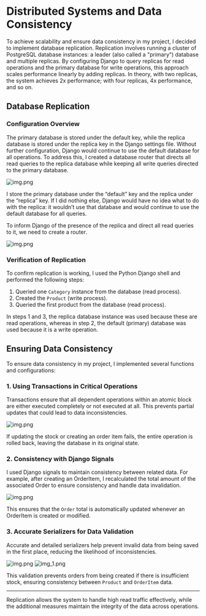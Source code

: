 # Distributed Systems and Data Consistency

To achieve scalability and ensure data consistency in my project, I decided to implement database replication. Replication involves running a cluster of PostgreSQL database instances: a leader (also called a "primary") database and multiple replicas. By configuring Django to query replicas for read operations and the primary database for write operations, this approach scales performance linearly by adding replicas. In theory, with two replicas, the system achieves 2x performance; with four replicas, 4x performance, and so on.

## Database Replication

### Configuration Overview

The primary database is stored under the default key, while the replica database is stored under the replica key in the Django settings file. Without further configuration, Django would continue to use the default database for all operations. To address this, I created a database router that directs all read queries to the replica database while keeping all write queries directed to the primary database.

![img.png](database_replication_settings.png)

I store the primary database under the “default” key and the replica under the “replica” key. If I did nothing else, Django would have no idea what to do with the replica: it wouldn’t use that database and would continue to use the default database for all queries.

To inform Django of the presence of the replica and direct all read queries to it, we need to create a router.

![img.png](database_replica_router.png)

### Verification of Replication

To confirm replication is working, I used the Python Django shell and performed the following steps:
1. Queried one `Category` instance from the database (read process).
2. Created the `Product` (write process).
3. Queried the first product from the database (read process).

In steps 1 and 3, the replica database instance was used because these are read operations, whereas in step 2, the default (primary) database was used because it is a write operation.

## Ensuring Data Consistency

To ensure data consistency in my project, I implemented several functions and configurations:

### 1. Using Transactions in Critical Operations

Transactions ensure that all dependent operations within an atomic block are either executed completely or not executed at all. This prevents partial updates that could lead to data inconsistencies.

![img.png](transactions.png)

If updating the stock or creating an order item fails, the entire operation is rolled back, leaving the database in its original state.

### 2. Consistency with Django Signals

I used Django signals to maintain consistency between related data. For example, after creating an OrderItem, I recalculated the total amount of the associated Order to ensure consistency and handle data invalidation.

![img.png](order_item_signals.png)

This ensures that the `Order` total is automatically updated whenever an OrderItem is created or modified.

### 3. Accurate Serializers for Data Validation

Accurate and detailed serializers help prevent invalid data from being saved in the first place, reducing the likelihood of inconsistencies.

![img.png](shopping_cart_serializers.png)
![img_1.png](payment_serializers.png)

This validation prevents orders from being created if there is insufficient stock, ensuring consistency between `Product` and `OrderItem` data.

__________
Replication allows the system to handle high read traffic effectively, while the additional measures maintain the integrity of the data across operations.

